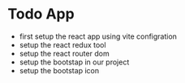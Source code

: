 # Todo App
- first setup the react app using vite configration
- setup the react redux tool
- setup the react router dom
- setup the bootstap in our project
- setup the bootstap icon
